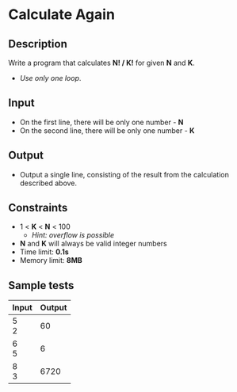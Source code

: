 # Calculate Again

## Description
Write a program that calculates **N! / K!** for given **N** and **K**.
  - *Use only one loop*.

## Input
- On the first line, there will be only one number - **N**
- On the second line, there will be only one number - **K**

## Output
- Output a single line, consisting of the result from the calculation described above.

## Constraints
- 1 < **K** < **N** < 100
  - *Hint: overflow is possible*
- **N** and **K** will always be valid integer numbers
- Time limit: **0.1s**
- Memory limit: **8MB**

## Sample tests

|     Input      |     Output     |
|----------------|----------------|
|5<br/>2         |60              |
|6<br/>5         |6               |
|8<br/>3         |6720            |